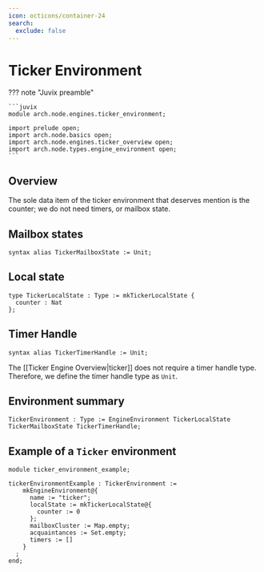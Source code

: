 ```yaml
---
icon: octicons/container-24
search:
  exclude: false
---
```


# Ticker Environment

??? note "Juvix preamble"

    ```juvix
    module arch.node.engines.ticker_environment;

    import prelude open;
    import arch.node.basics open;
    import arch.node.engines.ticker_overview open;
    import arch.node.types.engine_environment open;
    ```

## Overview

The sole data item of the ticker environment that deserves mention is
the counter;
we do not need timers, or mailbox state.

## Mailbox states

```juvix
syntax alias TickerMailboxState := Unit;
```

## Local state

```juvix
type TickerLocalState : Type := mkTickerLocalState {
  counter : Nat
};
```

## Timer Handle

```juvix
syntax alias TickerTimerHandle := Unit;
```

The [[Ticker Engine Overview|ticker]] does not require a timer handle type.
Therefore, we define the timer handle type as `Unit`.

## Environment summary

```juvix
TickerEnvironment : Type := EngineEnvironment TickerLocalState TickerMailboxState TickerTimerHandle;
```

## Example of a `Ticker` environment

```juvix extract-module-statements
module ticker_environment_example;

tickerEnvironmentExample : TickerEnvironment :=
    mkEngineEnvironment@{
      name := "ticker";
      localState := mkTickerLocalState@{
        counter := 0
      };
      mailboxCluster := Map.empty;
      acquaintances := Set.empty;
      timers := []
    }
  ;
end;
```